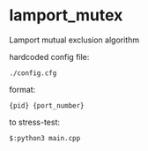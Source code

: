 # lamport_mutex

Lamport mutual exclusion algorithm

hardcoded config file: 

```./config.cfg```

format: 

```{pid} {port_number}```

to stress-test:

```$:python3 main.cpp```
